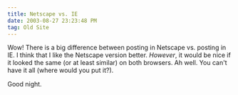 ```yaml
---
title: Netscape vs. IE
date: 2003-08-27 23:23:48 PM
tag: Old Site
---
```


Wow! There is a big difference between posting in Netscape vs. posting in IE. I think that I like the Netscape version better. *However*, it would be nice if it looked the same (or at least similar) on both browsers. Ah well. You can't have it all (where would you put it?).

Good night.